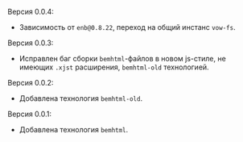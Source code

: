 Версия 0.0.4:
 * Зависимость от `enb@0.8.22`, переход на общий инстанс `vow-fs`.

Версия 0.0.3:
 * Исправлен баг сборки `bemhtml`-файлов в новом js-стиле, не имеющих `.xjst` расширения, `bemhtml-old` технологией.

Версия 0.0.2:
 * Добавлена технология `bemhtml-old`.

Версия 0.0.1:
 * Добавлена технология `bemhtml`.
